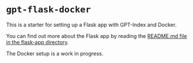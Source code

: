 # `gpt-flask-docker`

This is a starter for setting up a Flask app with GPT-Index and Docker.

You can find out more about the Flask app by reading the [README.md file in the flask-app directory](flask-app/README.md).

The Docker setup is a work in progress.